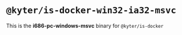 # `@kyter/is-docker-win32-ia32-msvc`

This is the **i686-pc-windows-msvc** binary for `@kyter/is-docker`
